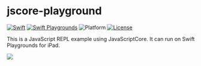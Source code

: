 # jscore-playground

[![Swift](https://img.shields.io/badge/Swift-5.1-orange.svg)](https://developer.apple.com/swift/)
[![Swift Playgrounds](https://img.shields.io/badge/Swift%20Playgrounds-3.1-orange.svg)](https://itunes.apple.com/jp/app/swift-playgrounds/id908519492)
![Platform](https://img.shields.io/badge/platform-ipados-lightgrey.svg)
[![License](https://img.shields.io/github/license/kkk669/jscore-playground.svg)](LICENSE)

This is a JavaScript REPL example using JavaScriptCore. It can run on Swift Playgrounds for iPad.

![](https://i.imgur.com/RNvzTmN.png)
